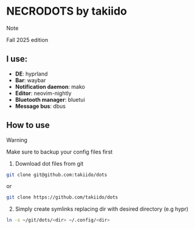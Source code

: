 # NECRODOTS by takiido
>[!NOTE]
>Fall 2025 edition

## I use:
- **DE**: hyprland
- **Bar**: waybar
- **Notification daemon**: mako
- **Editor**: neovim-nightly
- **Bluetooth manager**: bluetui
- **Message bus**: dbus

## How to use

>[!WARNING]
>Make sure to backup your config files first

1. Download dot files from git
```bash
git clone git@github.com:takiido/dots
```
or 

```bash
git clone https://github.com/takiido/dots
```

2. Simply create symlinks replacing dir with desired directory (e.g hypr) 
```bash
ln -s ~/git/dots/<dir> ~/.config/<dir>
```
